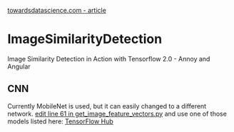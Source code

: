 [towardsdatascience.com - article](https://towardsdatascience.com/image-similarity-detection-in-action-with-tensorflow-2-0-b8d9a78b2509)

# ImageSimilarityDetection
Image Similarity Detection in Action with Tensorflow 2.0 - Annoy and Angular

## CNN
Currently MobileNet is used, but it can easily changed to a different network.
[edit line 61 in get_image_feature_vectors.py](https://github.com/RedTo/ImageSimilarityDetection/blob/772772cf9a881c818009c9120fc3478a335610f9/get_image_feature_vectors.py#L61) and use one of those models listed here: [TensorFlow Hub](https://tfhub.dev/google/collections/image/1)
